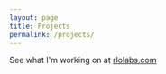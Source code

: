 ```yaml
---
layout: page
title: Projects
permalink: /projects/
---
```


See what I'm working on at [rlolabs.com](http://rlolabs.com)